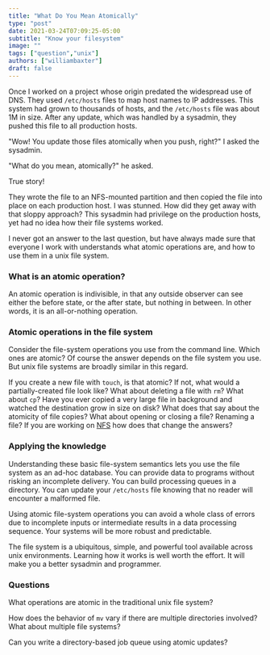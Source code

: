 ```yaml
---
title: "What Do You Mean Atomically"
type: "post"
date: 2021-03-24T07:09:25-05:00
subtitle: "Know your filesystem"
image: ""
tags: ["question","unix"]
authors: ["williambaxter"]
draft: false
---
```


Once I worked on a project whose origin predated the widespread use of DNS.
They used `/etc/hosts` files to map host names to IP addresses. This system
had grown to thousands of hosts, and the `/etc/hosts` file was about 1M in
size. After any update, which was handled by a sysadmin, they pushed this file
to all production hosts.

"Wow! You update those files atomically when you push, right?" I asked the
sysadmin.

"What do you mean, atomically?" he asked.

True story!


They wrote the file to an NFS-mounted partition and then copied the file into
place on each production host. I was stunned. How did they get away with that
sloppy approach? This sysadmin had privilege on the production hosts, yet had
no idea how their file systems worked.

I never got an answer to the last question, but have always made sure that
everyone I work with understands what atomic operations are, and how to use
them in a unix file system.

### What is an atomic operation?

An atomic operation is indivisible, in that any outside observer can see
either the before state, or the after state, but nothing in between. In other
words, it is an all-or-nothing operation.

### Atomic operations in the file system

Consider the file-system operations you use from the command line. Which ones
are atomic? Of course the answer depends on the file system you use. But unix
file systems are broadly similar in this regard.

If you create a new file with `touch`, is that atomic? If not, what would
a partially-created file look like? What about deleting a file with `rm`? What
about `cp`? Have you ever copied a very large file in background and watched
the destination grow in size on disk? What does that say about the atomicity
of file copies? What about opening or closing a file? Renaming a file? If you
are working on [NFS](https://en.wikipedia.org/wiki/Network_File_System) how
does that change the answers?

### Applying the knowledge

Understanding these basic file-system semantics lets you use the file system
as an ad-hoc database. You can provide data to programs without risking an
incomplete delivery. You can build processing queues in a directory. You can
update your `/etc/hosts` file knowing that no reader will encounter
a malformed file.

Using atomic file-system operations you can avoid a whole class of errors due
to incomplete inputs or intermediate results in a data processing sequence.
Your systems will be more robust and predictable.

The file system is a ubiquitous, simple, and powerful tool available across
unix environments. Learning how it works is well worth the effort. It will
make you a better sysadmin and programmer.


### Questions

What operations are atomic in the traditional unix file system?

How does the behavior of `mv` vary if there are multiple directories involved?
What about multiple file systems?

Can you write a directory-based job queue using atomic updates?

